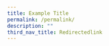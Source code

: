 ```yaml
---
title: Example Title
permalink: /permalink/
description: ""
third_nav_title: Redirectedlink
---
```


